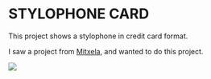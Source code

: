 # STYLOPHONE CARD

This project shows a stylophone in credit card format.

I saw a project from [Mitxela](https://mitxela.com/projects/stylocard), and wanted to do this project.

![](./img/card.png)